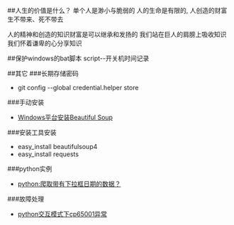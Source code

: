 ##人生的价值是什么？
单个人是渺小与脆弱的
人的生命是有限的,
人创造的财富生不带来、死不带去

人的精神和创造的知识财富是可以继承和发扬的
我们站在巨人的肩膀上吸收知识
我们怀着谦卑的心分享知识

##保护windows的bat脚本
script--开关机时间记录

##其它
###长期存储密码  
- git config --global credential.helper store  

###手动安装  
- [Windows平台安装Beautiful Soup](http://kevinkelly.blog.163.com/blog/static/21390809320133185748442/)  

###安装工具安装  
- easy_install beautifulsoup4  
- easy_install requests  

###python实例  
- [python:爬取带有下拉框日期的数据？](https://segmentfault.com/q/1010000004877674)  
[]()  

###故障处理  
- [python交互模式下cp65001异常 ](http://blog.csdn.net/ahywg/article/details/23442867)  

